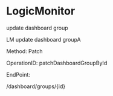 #     LogicMonitor


update dashboard group

LM update dashboard groupA

Method: Patch

OperationID: patchDashboardGroupById

EndPoint:

/dashboard/groups/{id}

